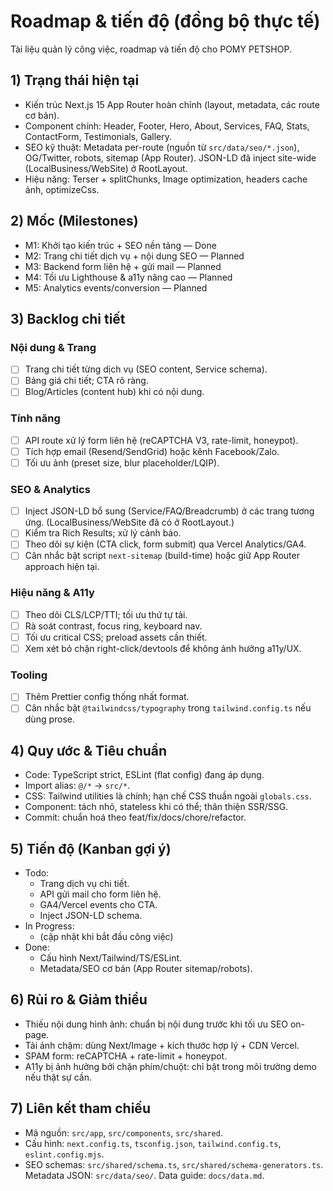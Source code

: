 # Roadmap & tiến độ (đồng bộ thực tế)

Tài liệu quản lý công việc, roadmap và tiến độ cho POMY PETSHOP.

## 1) Trạng thái hiện tại

- Kiến trúc Next.js 15 App Router hoàn chỉnh (layout, metadata, các route cơ bản).
- Component chính: Header, Footer, Hero, About, Services, FAQ, Stats, ContactForm, Testimonials, Gallery.
- SEO kỹ thuật: Metadata per-route (nguồn từ `src/data/seo/*.json`), OG/Twitter, robots, sitemap (App Router). JSON-LD đã inject site-wide (LocalBusiness/WebSite) ở RootLayout.
- Hiệu năng: Terser + splitChunks, Image optimization, headers cache ảnh, optimizeCss.

## 2) Mốc (Milestones)

- M1: Khởi tạo kiến trúc + SEO nền tảng — Done
- M2: Trang chi tiết dịch vụ + nội dung SEO — Planned
- M3: Backend form liên hệ + gửi mail — Planned
- M4: Tối ưu Lighthouse & a11y nâng cao — Planned
- M5: Analytics events/conversion — Planned

## 3) Backlog chi tiết

### Nội dung & Trang

- [ ] Trang chi tiết từng dịch vụ (SEO content, Service schema).
- [ ] Bảng giá chi tiết; CTA rõ ràng.
- [ ] Blog/Articles (content hub) khi có nội dung.

### Tính năng

- [ ] API route xử lý form liên hệ (reCAPTCHA V3, rate-limit, honeypot).
- [ ] Tích hợp email (Resend/SendGrid) hoặc kênh Facebook/Zalo.
- [ ] Tối ưu ảnh (preset size, blur placeholder/LQIP).

### SEO & Analytics

- [ ] Inject JSON-LD bổ sung (Service/FAQ/Breadcrumb) ở các trang tương ứng. (LocalBusiness/WebSite đã có ở RootLayout.)
- [ ] Kiểm tra Rich Results; xử lý cảnh báo.
- [ ] Theo dõi sự kiện (CTA click, form submit) qua Vercel Analytics/GA4.
- [ ] Cân nhắc bật script `next-sitemap` (build-time) hoặc giữ App Router approach hiện tại.

### Hiệu năng & A11y

- [ ] Theo dõi CLS/LCP/TTI; tối ưu thứ tự tải.
- [ ] Rà soát contrast, focus ring, keyboard nav.
- [ ] Tối ưu critical CSS; preload assets cần thiết.
- [ ] Xem xét bỏ chặn right-click/devtools để không ảnh hưởng a11y/UX.

### Tooling

- [ ] Thêm Prettier config thống nhất format.
- [ ] Cân nhắc bật `@tailwindcss/typography` trong `tailwind.config.ts` nếu dùng prose.

## 4) Quy ước & Tiêu chuẩn

- Code: TypeScript strict, ESLint (flat config) đang áp dụng.
- Import alias: `@/*` -> `src/*`.
- CSS: Tailwind utilities là chính; hạn chế CSS thuần ngoài `globals.css`.
- Component: tách nhỏ, stateless khi có thể; thân thiện SSR/SSG.
- Commit: chuẩn hoá theo feat/fix/docs/chore/refactor.

## 5) Tiến độ (Kanban gợi ý)

- Todo:
  - Trang dịch vụ chi tiết.
  - API gửi mail cho form liên hệ.
  - GA4/Vercel events cho CTA.
  - Inject JSON-LD schema.
- In Progress:
  - (cập nhật khi bắt đầu công việc)
- Done:
  - Cấu hình Next/Tailwind/TS/ESLint.
  - Metadata/SEO cơ bản (App Router sitemap/robots).

## 6) Rủi ro & Giảm thiểu

- Thiếu nội dung hình ảnh: chuẩn bị nội dung trước khi tối ưu SEO on-page.
- Tải ảnh chậm: dùng Next/Image + kích thước hợp lý + CDN Vercel.
- SPAM form: reCAPTCHA + rate-limit + honeypot.
- A11y bị ảnh hưởng bởi chặn phím/chuột: chỉ bật trong môi trường demo nếu thật sự cần.

## 7) Liên kết tham chiếu

- Mã nguồn: `src/app`, `src/components`, `src/shared`.
- Cấu hình: `next.config.ts`, `tsconfig.json`, `tailwind.config.ts`, `eslint.config.mjs`.
- SEO schemas: `src/shared/schema.ts`, `src/shared/schema-generators.ts`. Metadata JSON: `src/data/seo/`. Data guide: `docs/data.md`.
